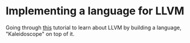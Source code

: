 Implementing a language for LLVM
=================================

Going through [this](http://llvm.org/docs/tutorial/LangImpl1.html)
tutorial to learn about LLVM by building a language, "Kaleidoscope"
on top of it.


